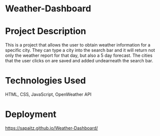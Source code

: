 # Weather-Dashboard

# Project Description

This is a project that allows the user to obtain weather information for a specific city. They can type a city into the search bar and it will return not only the weather report for that day, but also a 5 day forecast. The cities that the user clicks on are saved and added undearneath the search bar.


# Technologies Used

HTML, CSS, JavaScript, OpenWeather API


# Deployment


https://sapaitz.github.io/Weather-Dashboard/

